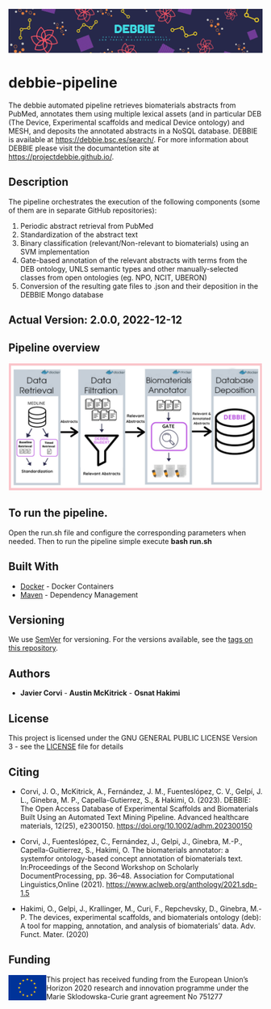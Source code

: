![DEBBIE](Debbie_banner.png)

# debbie-pipeline 

The debbie automated pipeline retrieves biomaterials abstracts from PubMed, annotates them using multiple lexical assets (and in particular DEB (The Device, Experimental scaffolds and medical Device ontology) and MESH, and deposits the annotated abstracts in a NoSQL database. DEBBIE is available at https://debbie.bsc.es/search/.  For more information about DEBBIE please visit the documantetion site at https://projectdebbie.github.io/.

## Description 

The pipeline orchestrates the execution of the following components (some of them are in separate GitHub repositories):
1. Periodic abstract retrieval from PubMed
2. Standardization of the abstract text
3. Binary classification (relevant/Non-relevant to biomaterials) using an SVM implementation
4. Gate-based annotation of the relevant abstracts with terms from the DEB ontology, UNLS semantic types and other manually-selected classes from open ontologies (eg. NPO, NCIT, UBERON) 
5. Conversion of the resulting gate files to .json and their deposition in the DEBBIE Mongo database

## Actual Version: 2.0.0, 2022-12-12

## Pipeline overview 
![DEBBIE](Pipeline_overview.png)

## To run the pipeline.  

Open the run.sh file and configure the corresponding parameters when needed.
Then to run the pipeline simple execute **bash run.sh**

## Built With

* [Docker](https://www.docker.com/) - Docker Containers
* [Maven](https://maven.apache.org/) - Dependency Management

## Versioning

We use [SemVer](http://semver.org/) for versioning. For the versions available, see the [tags on this repository](https://github.com/ProjectDebbie/DEBBIE_pipeline/tags). 

## Authors

* **Javier Corvi** - **Austin McKitrick** - **Osnat Hakimi**

## License

This project is licensed under the GNU GENERAL PUBLIC LICENSE Version 3 - see the [LICENSE](LICENSE) file for details

## Citing
 * Corvi, J. O., McKitrick, A., Fernández, J. M., Fuenteslópez, C. V., Gelpí, J. L., Ginebra, M. P., Capella-Gutierrez, S., & Hakimi, O. (2023). DEBBIE: The Open Access Database of Experimental Scaffolds and Biomaterials Built Using an Automated Text Mining Pipeline. Advanced healthcare materials, 12(25), e2300150. https://doi.org/10.1002/adhm.202300150

* Corvi, J., Fuenteslópez, C., Fernández, J., Gelpi, J., Ginebra, M.-P., Capella-Guitierrez, S., Hakimi, O. The biomaterials annotator: a systemfor ontology-based concept annotation of biomaterials text. In:Proceedings of the Second Workshop on Scholarly DocumentProcessing, pp. 36–48. Association for Computational Linguistics,Online (2021). https://www.aclweb.org/anthology/2021.sdp-1.5

* Hakimi, O., Gelpi, J., Krallinger, M., Curi, F., Repchevsky, D., Ginebra, M.-P. The devices, experimental scaffolds, and biomaterials ontology (deb): A tool for mapping, annotation, and analysis of biomaterials’ data. Adv. Funct. Mater. (2020)


## Funding
<img align="left" width="75" height="50" src="eu_emblem.png"> This project has received funding from the European Union’s Horizon 2020 research and innovation programme under the Marie Sklodowska-Curie grant agreement No 751277


	
		
